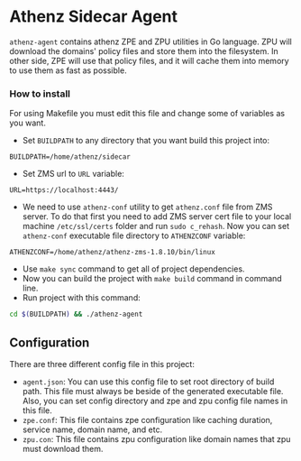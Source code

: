 # Athenz Sidecar Agent
`athenz-agent` contains athenz ZPE and ZPU utilities in Go language. ZPU will download the domains' policy files and store 
them into the filesystem. In other side, ZPE will use that policy files, and it will cache them into memory to use them as
fast as possible.

### How to install
For using Makefile you must edit this file and change some of variables as you want. 
* Set `BUILDPATH` to any directory that you want build this project into: 
``` 
BUILDPATH=/home/athenz/sidecar 
```

* Set ZMS url to `URL` variable:
```
URL=https://localhost:4443/
``` 

* We need to use `athenz-conf` utility to get `athenz.conf` file from ZMS server. To do that first you need to add ZMS 
server cert file to your local machine `/etc/ssl/certs` folder and run `sudo c_rehash`. Now you can set `athenz-conf` executable file directory
to `ATHENZCONF` variable:
```
ATHENZCONF=/home/athenz/athenz-zms-1.8.10/bin/linux
```
* Use `make sync` command to get all of project dependencies.
* Now you can build the project with `make build` command in command line.
* Run project with this command:
```bash
cd $(BUILDPATH) && ./athenz-agent
```

## Configuration
There are three different config file in this project:
* `agent.json`: You can use this config file to set root directory of build path. This file must always be beside of the generated executable file. Also, you can set config directory and zpe and zpu
 config file names in this file.
* `zpe.conf`: This file contains zpe configuration like caching duration, service name, domain name, and etc.
* `zpu.con`: This file contains zpu configuration like domain names that zpu must download them.